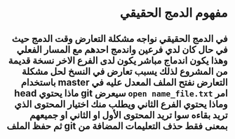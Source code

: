 # <div dir=rtl>مفهوم الدمج الحقيقي </div>
## <div dir=rtl> في الدمج الحقيقي نواجه مشكلة التعارض وقت الدمج حيث في حال كان لدي فرعين واندمج احدهم مع المسار الفعلي وهذا يكون اندماج مباشر يكون لدى الفرع الاخر نسخة قديمة من المشروع لذلك يسبب تعارض في النسخ لحل مشكلة التعارض نفتح الملف المعدل عليه في master باستخدام امر `open name_file.txt` سيعرض git ماذا يحتوي head  وماذا يحتوي الفرع الثاني ويطلب منك اختيار المحتوى الذي تريد بقاءه سوا تريد المحتوى الأول او الثاني او جميعهم بمعنى فقط حذف التعليمات المضافة من **git**  ثم حفظ الملف 
</div>
